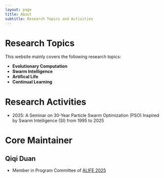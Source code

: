 ```yaml
---
layout: page
title: About
subtitle: Research Topics and Activities
---
```


# Research Topics

This website mainly covers the following research topics:

- **Evolutionary Computation**
- **Swarm Intelligence**
- **Artifical Life**
- **Continual Learning**

# Research Activities

- 2025: A Seminar on 30-Year Particle Swarm Optimization (PSO) Inspired by Swarm Intelligence (SI) from 1995 to 2025

# Core Maintainer

## Qiqi Duan

- Member in Program Committee of [ALIFE 2025](https://2025.alife.org/)
